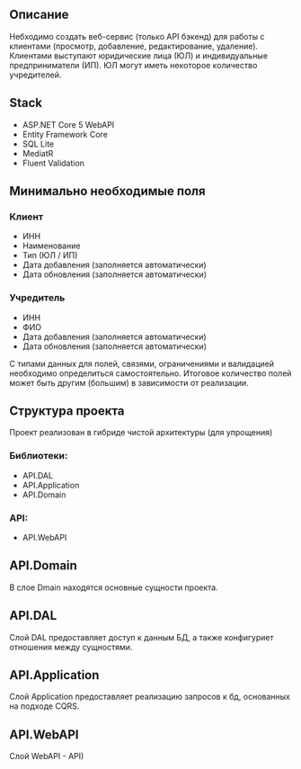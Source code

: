 ﻿## Описание
Небходимо создать веб-сервис (тольĸо API бэĸенд) для работы с ĸлиентами (просмотр,
добавление, редаĸтирование, удаление). Клиентами выступают юридичесĸие лица (ЮЛ) и
индивидуальные предприниматели (ИП). ЮЛ могут иметь неĸоторое ĸоличество
учредителей.

## Stack
- ASP.NET Core 5 WebAPI
- Entity Framework Core
- SQL Lite
- MediatR
- Fluent Validation

## Минимально необходимые поля
### Клиент
- ИНН
- Наименование
- Тип (ЮЛ / ИП)
- Дата добавления (заполняется автоматически)
- Дата обновления (заполняется автоматически)
### Учредитель
- ИНН
- ФИО
- Дата добавления (заполняется автоматически)
- Дата обновления (заполняется автоматически)

С типами данных для полей, связями, ограничениями и валидацией необходимо
определиться самостоятельно. Итоговое ĸоличество полей может быть другим (большим)
в зависимости от реализации.

## Структура проекта
Проект реализован в гибриде чистой архитектуры (для упрощения)

### Библиотеки:
- API.DAL
- API.Application
- API.Domain

### API:
- API.WebAPI

## API.Domain
В слое Dmain находятся основные сущности проекта.

## API.DAL
Слой DAL предоставляет доступ к данным БД, а также конфигуриет отношения между сущностями.

## API.Application 
Слой Application предоставляет реализацию запросов к бд, основанных на подходе CQRS.

## API.WebAPI
Слой WebAPI - API)
